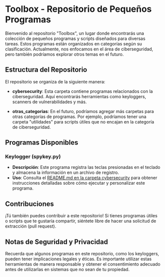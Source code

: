 # Toolbox - Repositorio de Pequeños Programas

Bienvenido al repositorio "Toolbox", un lugar donde encontrarás una colección de pequeños programas y scripts diseñados para diversas tareas. Estos programas están organizados en categorías según su clasificación. Actualmente, nos enfocamos en el área de ciberseguridad, pero también podríamos explorar otros temas en el futuro.

## Estructura del Repositorio

El repositorio se organiza de la siguiente manera:

- **cybersecurity**: Esta carpeta contiene programas relacionados con la ciberseguridad. Aquí encontrarás herramientas como keyloggers, scanners de vulnerabilidades y más.

- **otras_categorias**: En el futuro, podríamos agregar más carpetas para otras categorías de programas. Por ejemplo, podríamos tener una carpeta "utilidades" para scripts útiles que no encajan en la categoría de ciberseguridad.

## Programas Disponibles

### Keylogger (spykey.py)

- **Descripción**: Este programa registra las teclas presionadas en el teclado y almacena la información en un archivo de registro.
- **Uso**: Consulta el [README.md en la carpeta cybersecurity](cybersecurity/keylogger/README.md) para obtener instrucciones detalladas sobre cómo ejecutar y personalizar este programa.

## Contribuciones

¡Tú también puedes contribuir a este repositorio! Si tienes programas útiles o scripts que te gustaría compartir, siéntete libre de hacer una solicitud de extracción (pull request).
## Notas de Seguridad y Privacidad

Recuerda que algunos programas en este repositorio, como los keyloggers, pueden tener implicaciones legales y éticas. Es importante utilizar estas herramientas de manera responsable y obtener el consentimiento adecuado antes de utilizarlas en sistemas que no sean de tu propiedad.

